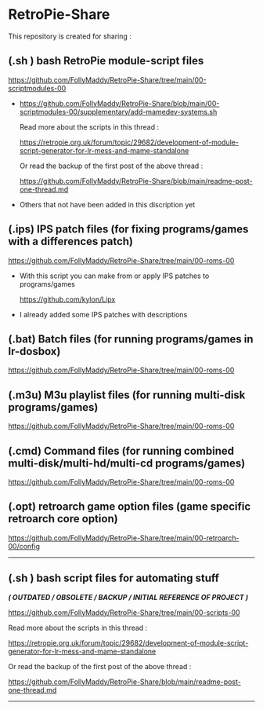 # RetroPie-Share

This repository is created for sharing :

  
## (.sh ) bash RetroPie module-script files

   https://github.com/FollyMaddy/RetroPie-Share/tree/main/00-scriptmodules-00
   
   - https://github.com/FollyMaddy/RetroPie-Share/blob/main/00-scriptmodules-00/supplementary/add-mamedev-systems.sh
      
     Read more about the scripts in this thread : 
   
     https://retropie.org.uk/forum/topic/29682/development-of-module-script-generator-for-lr-mess-and-mame-standalone

     Or read the backup of the first post of the above thread :

     https://github.com/FollyMaddy/RetroPie-Share/blob/main/readme-post-one-thread.md
       
   - Others that not have been added in this discription yet
     
## (.ips) IPS patch files (for fixing programs/games with a differences patch)

   https://github.com/FollyMaddy/RetroPie-Share/tree/main/00-roms-00
 
   - With this script you can make from or apply IPS patches to programs/games
    
     https://github.com/kylon/Lipx
      
   - I already added some IPS patches with descriptions
 
## (.bat) Batch files (for running programs/games in lr-dosbox)

   https://github.com/FollyMaddy/RetroPie-Share/tree/main/00-roms-00
 
## (.m3u) M3u playlist files (for running multi-disk programs/games)

   https://github.com/FollyMaddy/RetroPie-Share/tree/main/00-roms-00
 
## (.cmd) Command files (for running combined multi-disk/multi-hd/multi-cd programs/games)

   https://github.com/FollyMaddy/RetroPie-Share/tree/main/00-roms-00
 
## (.opt) retroarch game option files (game specific retroarch core option)

   https://github.com/FollyMaddy/RetroPie-Share/tree/main/00-retroarch-00/config
   
---
   
## (.sh ) bash script files for automating stuff 

***( OUTDATED / OBSOLETE / BACKUP / INITIAL REFERENCE OF PROJECT )***
   
   https://github.com/FollyMaddy/RetroPie-Share/tree/main/00-scripts-00
   
   Read more about the scripts in this thread :
   
   https://retropie.org.uk/forum/topic/29682/development-of-module-script-generator-for-lr-mess-and-mame-standalone

   Or read the backup of the first post of the above thread :

   https://github.com/FollyMaddy/RetroPie-Share/blob/main/readme-post-one-thread.md
   
---
 
 
 
